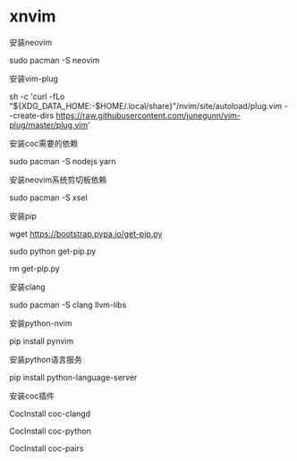 # xnvim
安装neovim

sudo pacman -S neovim

安装vim-plug

sh -c 'curl -fLo "${XDG_DATA_HOME:-$HOME/.local/share}"/nvim/site/autoload/plug.vim --create-dirs https://raw.githubusercontent.com/junegunn/vim-plug/master/plug.vim'

安装coc需要的依赖

sudo pacman -S nodejs yarn

安装neovim系统剪切板依赖

sudo pacman -S xsel

安装pip

wget https://bootstrap.pypa.io/get-pip.py

sudo python get-pip.py

rm get-pip.py

安装clang

sudo pacman -S clang llvm-libs

安装python-nvim

pip install pynvim

安装python语言服务

pip install python-language-server

安装coc插件

CocInstall coc-clangd

CocInstall coc-python

CocInstall coc-pairs
